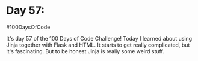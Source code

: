 # Day 57:
#100DaysOfCode

It's day 57 of the 100 Days of Code Challenge! Today I learned about using Jinja together with Flask and HTML. It starts to get really complicated, but it's fascinating. But to be honest Jinja is really some weird stuff.